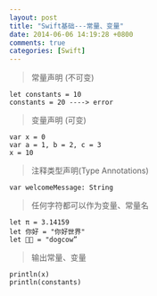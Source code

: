 ```yaml
---
layout: post
title: "Swift基础---常量、变量"
date: 2014-06-06 14:19:28 +0800
comments: true
categories: [Swift]
---
```



>常量声明 (不可变)

    let constants = 10
    constants = 20 ----> error

>变量声明 (可变)

    var x = 0
    var a = 1, b = 2, c = 3
    x = 10

>注释类型声明(Type Annotations)

    var welcomeMessage: String

>任何字符都可以作为变量、常量名

    let π = 3.14159
    let 你好 = "你好世界"
    let 🐶🐮 = "dogcow”


>输出常量、变量

    println(x)
    println(constants)
  
